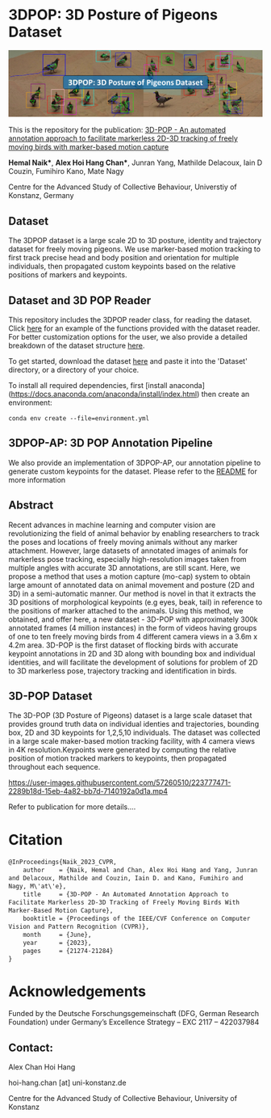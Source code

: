 # 3DPOP: 3D Posture of Pigeons Dataset
![Banner](./Media/3DPOP_Banner.png)

This is the repository for the publication: [3D-POP - An automated annotation approach to facilitate markerless 2D-3D tracking of freely moving birds with marker-based motion capture](https://openaccess.thecvf.com/content/CVPR2023/html/Naik_3D-POP_-_An_Automated_Annotation_Approach_to_Facilitate_Markerless_2D-3D_CVPR_2023_paper.html)

**Hemal Naik\***, **Alex Hoi Hang Chan\***, Junran Yang, Mathilde Delacoux, Iain D Couzin, Fumihiro Kano, Mate Nagy

Centre for the Advanced Study of Collective Behaviour, Universtiy of Konstanz, Germany

## Dataset
The 3DPOP dataset is a large scale 2D to 3D posture, identity and trajectory dataset for freely moving pigeons. We use marker-based motion tracking to first track precise head and body position and orientation for multiple individuals, then propagated custom keypoints based on the relative positions of markers and keypoints. 

## Dataset and 3D POP Reader
This repository includes the 3DPOP reader class, for reading the dataset. Click [here](./Examples/Dataset_Example.ipynb) for an example of the functions provided with the dataset reader. For better customization options for the user, we also provide a detailed breakdown of the dataset structure [here](./Examples/Dataset%20Structure.ipynb).

To get started, download the dataset [here](https://edmond.mpdl.mpg.de/dataset.xhtml?persistentId=doi:10.17617/3.HPBBC7) and paste it into the 'Dataset' directory, or a directory of your choice. 

To install all required dependencies, first [install anaconda] (https://docs.anaconda.com/anaconda/install/index.html) then create an environment:

```
conda env create --file=environment.yml
```

## 3DPOP-AP: 3D POP Annotation Pipeline
We also provide an implementation of 3DPOP-AP, our annotation pipeline to generate custom keypoints for the dataset. Please refer to the [README](./POP3D_AP/README.md) for more information



## Abstract
Recent advances in machine learning and computer vision are revolutionizing the field of animal behavior by enabling researchers to track the poses and locations of freely moving animals without any marker attachment. However, large datasets of annotated images of animals for markerless pose tracking, especially high-resolution images taken from multiple angles with accurate 3D annotations, are still scant. Here, we propose a method that uses a motion capture (mo-cap) system to obtain large amount of annotated data on animal movement and posture (2D and 3D) in a semi-automatic manner. Our method is novel in that it extracts the 3D positions of morphological keypoints (e.g eyes, beak, tail) in reference to the positions of marker attached to the animals. Using this method, we obtained, and offer here, a new dataset - 3D-POP with approximately 300k annotated frames (4 million instances) in the form of videos having groups of one to ten freely moving birds from 4 different camera views in a 3.6m x 4.2m area. 3D-POP is the first dataset of flocking birds with accurate keypoint annotations in 2D and 3D along with bounding box and individual identities, and will facilitate the development of solutions for problem of 2D to 3D markerless pose, trajectory tracking and identification in birds.

## 3D-POP Dataset
The 3D-POP (3D Posture of Pigeons) dataset is a large scale dataset that provides ground truth data on individual identies and trajectories, bounding box, 2D and 3D keypoints for 1,2,5,10 individuals. The dataset was collected in a large scale maker-based motion tracking facility, with 4 camera views in 4K resolution.Keypoints were generated by computing the relative position of motion tracked markers to keypoints, then propagated throughout each sequence.



https://user-images.githubusercontent.com/57260510/223777471-2289b18d-15eb-4a82-bb7d-7140192a0d1a.mp4


Refer to publication for more details....
# Citation
```
@InProceedings{Naik_2023_CVPR,
    author    = {Naik, Hemal and Chan, Alex Hoi Hang and Yang, Junran and Delacoux, Mathilde and Couzin, Iain D. and Kano, Fumihiro and Nagy, M\'at\'e},
    title     = {3D-POP - An Automated Annotation Approach to Facilitate Markerless 2D-3D Tracking of Freely Moving Birds With Marker-Based Motion Capture},
    booktitle = {Proceedings of the IEEE/CVF Conference on Computer Vision and Pattern Recognition (CVPR)},
    month     = {June},
    year      = {2023},
    pages     = {21274-21284}
}
```

# Acknowledgements
Funded by the Deutsche Forschungsgemeinschaft (DFG, German Research Foundation) under Germany’s Excellence Strategy – EXC 2117 – 422037984

## Contact:
Alex Chan Hoi Hang

hoi-hang.chan [at] uni-konstanz.de

Centre for the Advanced Study of Collective Behaviour, University of Konstanz
